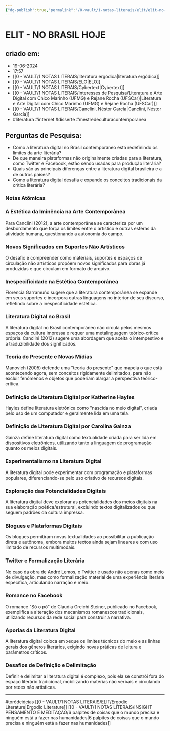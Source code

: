 ```yaml
---
{"dg-publish":true,"permalink":"/0-vault/1-notas-literais/elit/elit-no-brasil-hoje/","tags":["literatura","internet","disserte","mestredeculturacontemporanea"],"dgHomeLink":true,"dgShowLocalGraph":true,"dgShowFileTree":true,"dgEnableSearch":true}
---
```


# ELIT - NO BRASIL HOJE

## criado em: 
- 19-06-2024
- 17:57
- [[0 - VAULT/1 NOTAS LITERAIS/literatura ergódica\|literatura ergódica]]
- [[0 - VAULT/1 NOTAS LITERAIS/ELO\|ELO]]
- [[0 - VAULT/1 NOTAS LITERAIS/Cybertext\|Cybertext]]
- [[0 - VAULT/1 NOTAS LITERAIS/Interesses de Pesquisa/Literatura e Arte Digital com Chico Marinho (UFMG) e Rejane Rocha (UFSCar)\|Literatura e Arte Digital com Chico Marinho (UFMG) e Rejane Rocha (UFSCar)]]
- [[0 - VAULT/1 NOTAS LITERAIS/Canclini, Néstor García\|Canclini, Néstor García]]
- #literatura #internet #disserte #mestredeculturacontemporanea 

## Perguntas de Pesquisa:
- Como a literatura digital no Brasil contemporâneo está redefinindo os limites da arte literária?
- De que maneira plataformas não originalmente criadas para a literatura, como Twitter e Facebook, estão sendo usadas para produção literária?
- Quais são as principais diferenças entre a literatura digital brasileira e a de outros países?
- Como a literatura digital desafia e expande os conceitos tradicionais da crítica literária?

### Notas Atômicas

### **A Estética da Iminência na Arte Contemporânea**
Para Canclini (2012), a arte contemporânea se caracteriza por um desbordamento que força os limites entre o artístico e outras esferas da atividade humana, questionando a autonomia do campo. 

### **Novos Significados em Suportes Não Artísticos**
O desafio é compreender como materiais, suportes e espaços de circulação não artísticos propõem novos significados para obras já produzidas e que circulam em formato de arquivo.

### **Inespecificidade na Estética Contemporânea**
Florencia Garramuño sugere que a literatura contemporânea se expande em seus suportes e incorpora outras linguagens no interior de seu discurso, refletindo sobre a inespecificidade estética.

### **Literatura Digital no Brasil**
A literatura digital no Brasil contemporâneo não circula pelos mesmos espaços da cultura impressa e requer uma metalinguagem teórico-crítica própria. Canclini (2012) sugere uma abordagem que aceita o intempestivo e a traduzibilidade dos significados.

### **Teoria do Presente e Novas Mídias**
Manovich (2005) defende uma "teoria do presente" que mapeia o que está acontecendo agora, sem conceitos rigidamente delimitados, para não excluir fenômenos e objetos que poderiam alargar a perspectiva teórico-crítica.

### **Definição de Literatura Digital por Katherine Hayles**
Hayles define literatura eletrônica como "nascida no meio digital", criada pelo uso de um computador e geralmente lida em uma tela.

### **Definição de Literatura Digital por Carolina Gainza**
Gainza define literatura digital como textualidade criada para ser lida em dispositivos eletrônicos, utilizando tanto a linguagem de programação quanto os meios digitais.

### **Experimentalismo na Literatura Digital**
A literatura digital pode experimentar com programação e plataformas populares, diferenciando-se pelo uso criativo de recursos digitais.

### **Exploração das Potencialidades Digitais**
A literatura digital deve explorar as potencialidades dos meios digitais na sua elaboração poética/estrutural, excluindo textos digitalizados ou que seguem padrões da cultura impressa.

### **Blogues e Plataformas Digitais**
Os blogues permitiram novas textualidades ao possibilitar a publicação direta e autônoma, embora muitos textos ainda sejam lineares e com uso limitado de recursos multimodais.

### **Twitter e Formalização Literária**
No caso da obra de André Lemos, o Twitter é usado não apenas como meio de divulgação, mas como formalização material de uma experiência literária específica, articulando narração e meio.

### **Romance no Facebook**
O romance "Só o pó" de Claudia Greichi Steiner, publicado no Facebook, exemplifica a alteração dos mecanismos romanescos tradicionais, utilizando recursos da rede social para construir a narrativa.

### **Aporias da Literatura Digital**
A literatura digital coloca em xeque os limites técnicos do meio e as linhas gerais dos gêneros literários, exigindo novas práticas de leitura e parâmetros críticos.

### **Desafios de Definição e Delimitação**
Definir e delimitar a literatura digital é complexo, pois ela se constrói fora do espaço literário tradicional, mobilizando matérias não verbais e circulando por redes não artísticas.

---
#toródeideias 
[[0 - VAULT/1 NOTAS LITERAIS/ELIT/Ergodic Literature\|Ergodic Literature]]
[[0 - VAULT/1 NOTAS LITERAIS/INSIGHT PENSAMENTO E MEDITAÇÃO/6 palpites de coisas que o mundo precisa e ninguém está a fazer nas humanidades\|6 palpites de coisas que o mundo precisa e ninguém está a fazer nas humanidades]]
